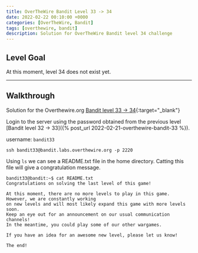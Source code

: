```yaml
---
title: OverTheWire Bandit Level 33 -> 34
date: 2022-02-22 00:10:00 +0000
categories: [OverTheWire, Bandit]
tags: [overthewire, bandit]
description: Solution for OverTheWire Bandit level 34 challenge
---
```




## Level Goal

At this moment, level 34 does not exist yet.

---

## Walkthrough

Solution for the Overthewire.org [Bandit level 33 -> 34](https://overthewire.org/wargames/bandit/bandit34.html){:target="\_blank"}

Login to the server using the password obtained from the previous level [Bandit level 32 -> 33]({% post_url 2022-02-21-overthewire-bandit-33 %}).  

username: `bandit33`  

```ssh
ssh bandit33@bandit.labs.overthewire.org -p 2220
```

Using `ls` we can see a README.txt file in the home directory.
Catting this file will give a congratulation message.

```console
bandit33@bandit:~$ cat README.txt
Congratulations on solving the last level of this game!

At this moment, there are no more levels to play in this game. However, we are constantly working
on new levels and will most likely expand this game with more levels soon.
Keep an eye out for an announcement on our usual communication channels!
In the meantime, you could play some of our other wargames.

If you have an idea for an awesome new level, please let us know!

The end!
```
